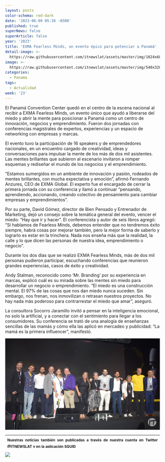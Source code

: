 ```yaml
---
layout: posts
color-schema: red-dark
date: '2023-06-09 05:38 -0500'
published: true
superNews: false
superArticle: false
year: '2023'
title: 'EXMA Fearless Minds, un evento épico para potenciar a Panamá'
detail-image: >-
  https://raw.githubusercontent.com/itnewslat/assets/master/img/1024x680/exma2023-pty-g.jpg
image: >-
  https://raw.githubusercontent.com/itnewslat/assets/master/img/540x320/exma2023-pty-p.jpg
categories:
  - Panama
tags:
  - Actualidad
week: '23'
---
```

El Panamá Convention Center quedó en el centro de la escena nacional al recibir a EXMA Fearless Minds, un evento único que ayudó a liberarse del miedo y abrir la mente para posicionar a Panamá como un centro de innovación, negocios y emprendimiento. Fueron dos jornadas con conferencias magistrales de expertos, experiencias y un espacio de networking con empresas y marcas. 

El evento tuvo la participación de 16 speakers y de emprendedores nacionales, en un encuentro cargado de creatividad, ideas y conversaciones para impulsar la mente de los más de dos mil asistentes. Las mentes brillantes que subieron al escenario invitaron a romper esquemas y rediseñar el mundo de los negocios y el emprendimiento. 

“Estamos sumergidos en un ambiente de innovación y pasión, rodeados de mentes brillantes, con mucha expectativa y emoción”, afirmó Fernando Anzures, CEO de EXMA Global. El experto fue el encargado de cerrar la primera jornada con su conferencia y llamó a continuar “pensando, aprendiendo, accionando, creando colectivo de pensamiento para cambiar empresas y emprendimientos”. 

Por su parte, David Gómez, director de Bien Pensado y Entrenador de Marketing, dejó un consejo sobre la temática general del evento, vencer el miedo: “Hay que ir y hacer”. El conferencista y autor de seis libros agregó: “Si hablamos de Fearless Minds, debemos entender que no tendremos éxito siempre, habrá cosas por mejorar también, pero la mejor forma de saberlo y lograrlo es estar en la trinchera. Nada nos enseña más que la realidad, la calle y lo que dicen las personas de nuestra idea, emprendimiento o negocio”. 

Durante los dos días que se realizó EXMA Fearless Minds, más de dos mil personas pudieron participar, escuchando conferencias que reunieron grandes experiencias, casos de éxito y creatividad. 

Andy Stalman, reconocido como ‘Mr. Branding’ por su experiencia en marcas, explicó cuál es su mirada sobre las mentes sin miedo para desarrollar un negocio o emprendimiento. “El miedo es una construcción mental. El 97% de las cosas que nos dan miedo nunca suceden. Sin embargo, nos frenan, nos inmovilizan o retrasan nuestros proyectos. No hay nada más poderoso para contrarrestar el miedo que amar”, aseguró. 

La consultora Socorro Jaramillo invitó a pensar en la inteligencia emocional, no solo la artificial, y a conectar con el sentimiento para llegar a los consumidores. Su conferencia se trató de una analogía de enseñanzas sencillas de las mamás y cómo ella las aplicó en mercadeo y publicidad: “La mamá es la primera influencer”, manifestó. 

![](https://raw.githubusercontent.com/itnewslat/assets/master/img/540x320/exma2023-pty-p.jpg)

<table style="height: 42px;" width="569">
<tbody>
<tr>
<td style="text-align: justify;"><sub><strong>Nuestras noticias también son publicadas a través de nuestra cuenta en Twitter <a href="https://twitter.com/itnewslat?lang=es">@ITNEWSLAT</a> y en la aplicación <a href="https://squidapp.co/en/">SQUID</a></strong></sub></td>
</tr>
</tbody>
</table>
<img src="https://tracker.metricool.com/c3po.jpg?hash=56f88a41e39ab42c063cc51676587a04"/>